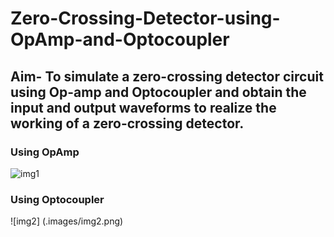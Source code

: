 # Zero-Crossing-Detector-using-OpAmp-and-Optocoupler

## Aim- To simulate a zero-crossing detector circuit using Op-amp and Optocoupler and obtain the input and output waveforms to realize the working of a zero-crossing detector.

### Using OpAmp

![img1](./images/img1.png)

### Using Optocoupler

![img2] (.images/img2.png)
